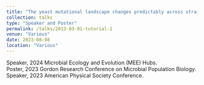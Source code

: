 ```yaml
---
title: "The yeast mutational landscape changes predictably across strains and environments. "
collection: talks
type: "Speaker and Poster"
permalink: /talks/2013-03-01-tutorial-1
venue: "Various"
date: 2023-08-08
location: "Various"
---
```


Speaker, 2024 Microbial Ecology and Evolution (MEE) Hubs.  
Poster, 2023 Gordon Research Conference on Microbial Population Biology.   
Speaker, 2023 American Physical Society Conference.  


